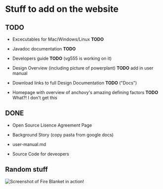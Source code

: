 # Stuff to add on the website

## TODO

* Excecutables for Mac/Windows/Linux **TODO**

* Javadoc documentation **TODO**

* Developers guide **TODO** (vg555 is working on it)

* Design Overview (including picture of powerplant) **TODO** add in user manual

* Download links to full Design Documentation **TODO** ("Docs")

* Homepage with overview of anchovy's amazing defining factors **TODO** What?! I don't get this

## DONE

* Open Source Lisence Agreement Page

* Background Story (copy pasta from google docs)

* user-manual.md

* Source Code for deveopers

## Random stuff

![Screenshot of Fire Blanket in action!](http://i.imgur.com/cUlIdFG.png)
